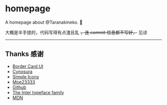 # homepage

A homepage about @Taranakineko. 🚧

大概是半手搓的，代码写得有点渣且乱 ~~，连 commit 信息都不写好，~~ 见谅

---

## Thanks 感谢

  - [Border Card UI](https://github.com/Stapxs/Border-Card-UI) <!--网页 UI 整体构成 + 模仿部分 css 配置-->
  - [Cynosura](https://cynosura.one/) <!--模仿部分 css 配置-->
  - [Simple Icons](https://simpleicons.org/) <!--社交链接图标显示-->
  - [Moe23333](https://moe23333.vercel.app/) <!-- Inter 字体设置参考 + 网站细节修改建议 -->
  - [Github](https://github.com) <!--作为部分调色参考-->
  - [The Inter typeface family](https://rsms.me/inter/) <!-- 使用的英文字体 -->
  - [MDN](https://developer.mozilla.org) <!-- 参考资料 -->
